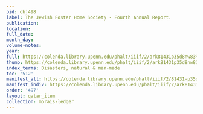 ```yaml
---
pid: obj498
label: The Jewish Foster Home Society - Fourth Annual Report.
publication:
location:
full_date:
month_day:
volume-notes:
year:
full: https://colenda.library.upenn.edu/phalt/iiif/2/ark81431p35d8nw83%2FSHA256E-s3293458--41d3814b7a1f69b70fcf18bb58884b11b6bbde5c53c39c9fcb8f49e2e055a82a.jpeg/full/3500,/0/default.jpg
thumb: https://colenda.library.upenn.edu/phalt/iiif/2/ark81431p35d8nw83%2FSHA256E-s3293458--41d3814b7a1f69b70fcf18bb58884b11b6bbde5c53c39c9fcb8f49e2e055a82a.jpeg/full/!200,200/0/default.jpg
index_terms: Disasters, natural & man-made
toc: '512'
manifest_all: https://colenda.library.upenn.edu/phalt/iiif/2/81431-p35d8nw83/manifest
manifest_indiv: https://colenda.library.upenn.edu/phalt/iiif/2/ark81431p35d8nw83%2FSHA256E-s3293458--41d3814b7a1f69b70fcf18bb58884b11b6bbde5c53c39c9fcb8f49e2e055a82a.jpeg
order: '497'
layout: qatar_item
collection: morais-ledger
---
```

